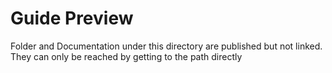 # Guide Preview
Folder and Documentation under this directory are published but not linked. They can only be reached by getting to the path directly 